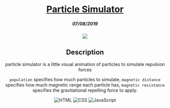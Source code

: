<div align='center'>
<h1 align="center"><a href="https://tatumroaquin.github.io/game-of-life/">Particle Simulator</a></h1>
<h5 align="center">07/08/2019</h5>

![](./particle-simulator.gif)

<h2 align="center">Description</h2>
<p align="center">particle simulator is a little visual animation of particles to simulate repulsion forces</p>

`population` specifies how much particles to simulate, 
`magnetic distance` specifies how much magnetic range each particle has,
`magnetic resistance` specifies the gravtiational repelling force to apply.

<img alt="HTML" src="https://img.shields.io/badge/-HTML-black?logo=HTML5" />
<img alt="CSS" src="https://img.shields.io/badge/-CSS-black?logo=CSS3" />
<img alt="JavaScript" src="https://img.shields.io/badge/-JavaScript-black?logo=JavaScript" />
</div>

